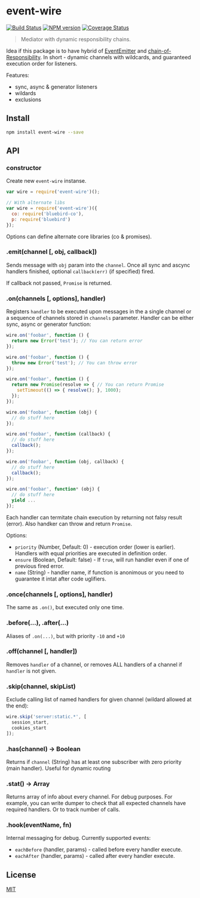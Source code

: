 # event-wire

[![Build Status](https://img.shields.io/travis/nodeca/event-wire/master.svg?style=flat)](https://travis-ci.org/nodeca/event-wire)
[![NPM version](https://img.shields.io/npm/v/event-wire.svg?style=flat)](https://www.npmjs.org/package/event-wire)
[![Coverage Status](https://img.shields.io/coveralls/nodeca/event-wire/master.svg?style=flat)](https://coveralls.io/r/nodeca/event-wire?branch=master)

> Mediator with dynamic responsibility chains.

Idea if this package is to have hybrid of [EventEmitter](http://nodejs.org/api/events.html)
and [chain-of-Responsibility](http://en.wikipedia.org/wiki/Chain-of-responsibility_pattern).
In short - dynamic channels with wildcards, and guaranteed execution order for
listeners.

Features:

- sync, async & generator listeners
- wildards
- exclusions


## Install

```bash
npm install event-wire --save
```

## API


### constructor

Create new `event-wire` instanse.

```js
var wire = require('event-wire')();

// With alternate libs
var wire = require('event-wire')({
  co: require('bluebird-co'),
  p: require('bluebird')
});
```

Options can define alternate core libraries (co & promises).


### .emit(channel [, obj, callback])

Sends message with `obj` param into the `channel`. Once all sync and
ascync handlers finished, optional `callback(err)` (if specified) fired.

If callback not passed, `Promise` is returned.


### .on(channels [, options], handler)

Registers `handler` to be executed upon messages in the a single channel
or a sequence of channels stored in `channels` parameter. Handler can be
either sync, async or generator function:

```js
wire.on('foobar', function () {
  return new Error('test'); // You can return error
});

wire.on('foobar', function () {
  throw new Error('test'); // You can throw error
});

wire.on('foobar', function () {
  return new Promise(resolve => { // You can return Promise
    setTimeout(() => { resolve(); }, 1000);
  });
});

wire.on('foobar', function (obj) {
  // do stuff here
});

wire.on('foobar', function (callback) {
  // do stuff here
  callback();
});

wire.on('foobar', function (obj, callback) {
  // do stuff here
  callback();
});

wire.on('foobar', function* (obj) {
  // do stuff here
  yield ...
});
```

Each handler can termitate chain execution by returning not falsy
result (error). Also handker can throw and return `Promise`.

Options:

- `priority` (Number, Default: 0) - execution order (lower is earlier).
  Handlers with equal priorities are executed in definition order.
- `ensure` (Boolean, Default: false) - If `true`, will run handler even
  if one of previous fired error.
- `name` (String) - handler name, if function is anonimous or you need to
  guarantee it intat after code uglifiers.


### .once(channels [, options], handler)

The same as `.on()`, but executed only one time.


### .before(...), .after(...)

Aliases of `.on(...)`, but with priority `-10` and `+10`


### .off(channel [, handler])

Removes `handler` of a channel, or removes ALL handlers of a channel if
`handler` is not given.


### .skip(channel, skipList)

Exclude calling list of named handlers for given channel (wildard allowed
at the end):

```js
wire.skip('server:static.*', [
  session_start,
  cookies_start
]);
```


### .has(channel) -> Boolean

Returns if `channel` (String) has at least one subscriber
with zero priority (main handler). Useful for dynamic routing


### .stat() -> Array

Returns array of info about every channel. For debug purposes. For example,
you can write dumper to check that all expected channels have required
handlers. Or to track number of calls.


### .hook(eventName, fn)

Internal messaging for debug. Currently supported events:

- `eachBefore` (handler, params) - called before every handler execute.
- `eachAfter` (handler, params) - called after every handler execute.


## License

[MIT](https://github.com/nodeca/event-wire/blob/master/LICENSE)
